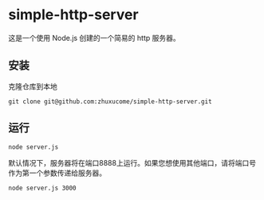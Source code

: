 # simple-http-server
这是一个使用 Node.js 创建的一个简易的 http 服务器。

## 安装

克隆仓库到本地

   ```
   git clone git@github.com:zhuxucome/simple-http-server.git
   ```

## 运行

```
node server.js
```

默认情况下，服务器将在端口8888上运行。如果您想使用其他端口，请将端口号作为第一个参数传递给服务器。

```
node server.js 3000
```

